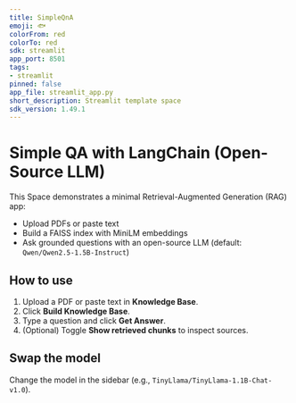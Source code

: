 ```yaml
---
title: SimpleQnA
emoji: 🐟
colorFrom: red
colorTo: red
sdk: streamlit
app_port: 8501
tags:
- streamlit
pinned: false
app_file: streamlit_app.py
short_description: Streamlit template space
sdk_version: 1.49.1
---
```


# Simple QA with LangChain (Open-Source LLM) 

This Space demonstrates a minimal Retrieval-Augmented Generation (RAG) app: 

- Upload PDFs or paste text
- Build a FAISS index with MiniLM embeddings
- Ask grounded questions with an open-source LLM (default: `Qwen/Qwen2.5-1.5B-Instruct`)

## How to use

1. Upload a PDF or paste text in **Knowledge Base**.
2. Click **Build Knowledge Base**.
3. Type a question and click **Get Answer**.
4. (Optional) Toggle **Show retrieved chunks** to inspect sources.

## Swap the model

Change the model in the sidebar (e.g., `TinyLlama/TinyLlama-1.1B-Chat-v1.0`).